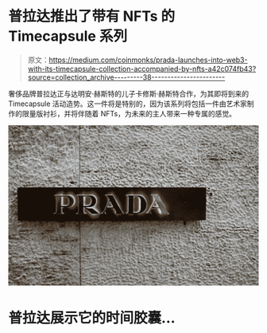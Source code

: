 # 普拉达推出了带有 NFTs 的 Timecapsule 系列

> 原文：<https://medium.com/coinmonks/prada-launches-into-web3-with-its-timecapsule-collection-accompanied-by-nfts-a42c074fb43?source=collection_archive---------38----------------------->

奢侈品牌普拉达正与达明安·赫斯特的儿子卡修斯·赫斯特合作，为其即将到来的 Timecapsule 活动造势。这一件将是特别的，因为该系列将包括一件由艺术家制作的限量版衬衫，并将伴随着 NFTs，为未来的主人带来一种专属的感觉。

![](img/15806e377cce694633809dc88562bcfd.png)

# 普拉达展示它的时间胶囊…